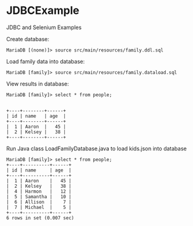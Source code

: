 # JDBCExample

JDBC and Selenium Examples

Create database:

	MariaDB [(none)]> source src/main/resources/family.ddl.sql

Load family data into database:

	MariaDB [family]> source src/main/resources/family.dataload.sql
  
View results in database:

	MariaDB [family]> select * from people;


	+----+--------+------+
	| id | name   | age  |
	+----+--------+------+
	|  1 | Aaron  |   45 |
	|  2 | Kelsey |   38 |
	+----+--------+------+


Run Java class LoadFamilyDatabase.java to load kids.json into database

  
	MariaDB [family]> select * from people;
	+----+----------+------+
	| id | name     | age  |
	+----+----------+------+
	|  1 | Aaron    |   45 |
	|  2 | Kelsey   |   38 |
	|  4 | Harmon   |   12 |
	|  5 | Samantha |   10 |
	|  6 | Allison  |    7 |
	|  7 | Michael  |    5 |
	+----+----------+------+
	6 rows in set (0.007 sec)

